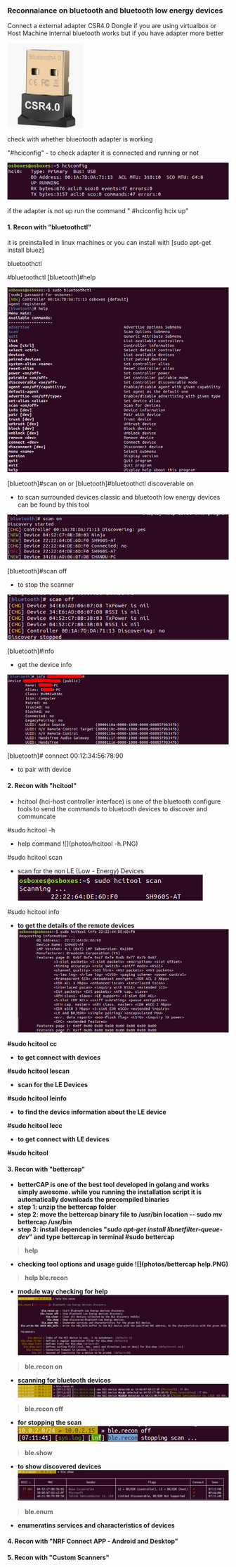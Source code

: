 ### Reconnaiance on bluetooth and bluetooth low energy devices

Connect a external adapter CSR4.0 Dongle if you are using virtualbox or Host Machine internal bluetooth works but if you have adapter more better
   
   
   ![](photos/csr.PNG)
   

check with whether blueotooth adapter is working 

"#hciconfig" - to check adapter it is connected and running or not 
   
   ![](photos/hciconfig.PNG)

if the adapter is not up run the command " #hciconfig hcix up"

#### 1. Recon with "bluetoothctl"

it is preinstalled in linux machines or you can install with [sudo apt-get install bluez]

   bluetoothctl
    
   #bluetoothctl 
   [bluetooth]#help
   
   ![](photos/bluetoothctl-help.PNG)
            
   [bluetooth]#scan on 
   or 
   [bluetooth]#bluetoothctl discoverable on
   - to scan surrounded devices classic and bluetooth low energy devices can be found by this tool 
   
   ![](photos/bluetoothctl-help-scan-on.PNG)
            
   [bluetooth]#scan off
   - to stop the scanner
   
   ![](photos/bluetoothctl-help-scan-on-off.PNG)
      
   [bluetooth]#info <Target MAC ID>
   - get the device info 
   
   ![](photos/infromationgathering.png)
   
   [bluetooth]# connect 00:12:34:56:78:90
   - to pair with device
   
   
   
#### 2. Recon with "hcitool"
   - hcitool (hci-host controller interface) is one of the bluetooth configure tools to send the commands to bluetooth devices to discover and communcate
   
   #sudo hcitool -h 
   - help command
   ![](photos/hcitool -h.PNG)
   
   #sudo hcitool scan
   - scan for the non LE (Low - Energy) Devices
   ![](photos/hcitoolscan.PNG)
   
   #sudo hcitool info <b addr>
   - to get the details of the remote devices
   ![](photos/hcitoolinfo.PNG)
   
   #sudo hcitool cc 
   - to get connect with devices 
      
   #sudo hcitool lescan
   - scan for the LE Devices
   
   #sudo hcitool leinfo <baddr>
   - to find the device information about the LE device
   
   #sudo hcitool lecc  <baddr>
   - to get connect with LE devices
   
   #sudo hcitool 
   
   
   
   
#### 3. Recon with "bettercap"
      
   - betterCAP is one of the best tool developed in golang and works simply awesome. while you running the installation script it is automatically downloads the precompiled binaries 
   - step 1: unzip the bettercap folder
   - step 2: move the bettercap binary file to /usr/bin location -- sudo mv bettercap /usr/bin
   - step 3: install dependencies "*sudo apt-get install libnetfilter-queue-dev*" and type bettercap in terminal 
   #sudo bettercap 
   >help
   - checking tool options and usage guide
   ![](photos/bettercap help.PNG)
   
   >help ble.recon
   - module way checking for help
   ![](photos/bettedcaphelpmodule.PNG)
   
   >ble.recon on
   - scanning for bluetooth devices
   ![](photos/bettercaprecon-on.PNG)
   
   >ble.recon off
   - for stopping the scan 
   ![](photos/bettercaprecon-off.PNG)
   
   >ble.show
   - to show discovered devices
   ![](photos/bettercaplisting.PNG)
   
   >ble.enum <B Addr>
   - enumeratins services and characteristics of devices
   ![]()
   
   
#### 4. Recon with "NRF Connect APP - Android and Desktop"
#### 5. Recon with "Custom Scanners"

